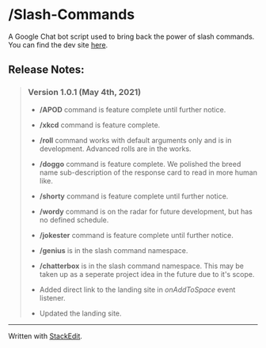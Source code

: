 # /Slash-Commands 

A Google Chat bot script used to bring back the power of slash commands. You can find the dev site [here](https://cutt.ly/qbjBAt7).

## Release Notes:

>### **Version 1.0.1 (May 4th, 2021)**
>
> + **/APOD** command is feature complete until further notice.
> 
> + **/xkcd** command is feature complete.
> 
> + **/roll** command works with default arguments only and is in development. Advanced rolls are in the works. 
> 
> + **/doggo** command is feature complete. We polished the breed name sub-description of the response card to read in more human like.
> 
> + **/shorty** command is feature complete until further notice.
> 
> + **/wordy** command is on the radar for future development, but has no defined schedule.
> 
> + **/jokester** command is feature complete until further notice.
>
> + **/genius** is in the slash command namespace.
>
> + **/chatterbox** is in the slash command namespace. This may be taken up as a seperate project idea in the future due to it's scope.
> 
> + Added direct link to the landing site in _onAddToSpace_ event listener.
> 
> + Updated the landing site.


------------------
Written with [StackEdit](https://stackedit.io/).